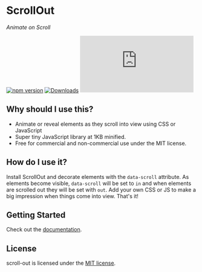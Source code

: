 # ScrollOut

*Animate on Scroll*

[![npm version](https://badge.fury.io/js/scroll-out.svg)](https://badge.fury.io/js/scroll-out) [![Downloads](https://img.shields.io/npm/dm/scroll-out.svg)](https://www.npmjs.com/package/scroll-out)
[![gzip size](http://img.badgesize.io/https://unpkg.com/scroll-out/dist/scroll-out.min.js?compression=gzip&label=gzip%20size&style=flat&cache=false)](https://unpkg.com/scroll-out/dist/scroll-out.min.js) 

## Why should I use this?
- Animate or reveal elements as they scroll into view using CSS or JavaScript
- Super tiny JavaScript library at 1KB minified.
- Free for commercial and non-commercial use under the MIT license.

## How do I use it?

Install ScrollOut and decorate elements with the ```data-scroll``` attribute.  As elements become visible, ```data-scroll``` will be set to ```in``` and when elements are scrolled out they will be set with ```out```.  Add your own CSS or JS to make a big impression when things come into view.  That's it!

## Getting Started

Check out the [documentation](https://scroll-out.github.io/).

## License

scroll-out is licensed under the [MIT license](http://opensource.org/licenses/MIT).
